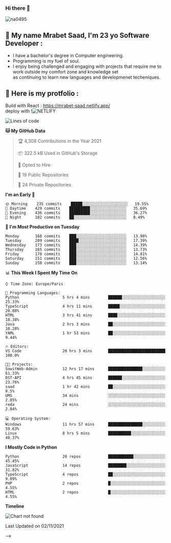 ### Hi there :wave: 

<p align="left"> <img src="https://komarev.com/ghpvc/?username=na0495&label=Profile%20views&color=0e75b6&style=flat" alt="na0495" /> </p>

## :boy: My name Mrabet Saad, I'm 23 yo Software Developer :
- I have a bachelor's degree in Computer engineering.
- Programming is my fuel of soul.
- I enjoy being challenged and engaging with projects that require me to work outside my comfort zone and knowledge set <br>
  as continuing to learn new languages and developmenet techeniques.


## :bookmark_tabs: Here is my protfolio :
Build with React :
https://mrabet-saad.netlify.app/
<br/>
deploy with !![NETLIFY](https://img.shields.io/badge/Netlify-00C7B7?style=flat-square&logo=netlify&logoColor=white)&nbsp;

 
<!--START_SECTION:waka-->
![Lines of code](https://img.shields.io/badge/From%20Hello%20World%20I%27ve%20Written-12.3%20million%20lines%20of%20code-blue)

**🐱 My GitHub Data** 

> 🏆 4,308 Contributions in the Year 2021
 > 
> 📦 322.5 kB Used in GitHub's Storage 
 > 
> 💼 Opted to Hire
 > 
> 📜 19 Public Repositories 
 > 
> 🔑 24 Private Repositories  
 > 
**I'm an Early 🐤** 

```text
🌞 Morning    235 commits    █████░░░░░░░░░░░░░░░░░░░░   19.55% 
🌆 Daytime    429 commits    █████████░░░░░░░░░░░░░░░░   35.69% 
🌃 Evening    436 commits    █████████░░░░░░░░░░░░░░░░   36.27% 
🌙 Night      102 commits    ██░░░░░░░░░░░░░░░░░░░░░░░   8.49%

```
📅 **I'm Most Productive on Tuesday** 

```text
Monday       168 commits    ███░░░░░░░░░░░░░░░░░░░░░░   13.98% 
Tuesday      209 commits    ████░░░░░░░░░░░░░░░░░░░░░   17.39% 
Wednesday    173 commits    ███░░░░░░░░░░░░░░░░░░░░░░   14.39% 
Thursday     165 commits    ███░░░░░░░░░░░░░░░░░░░░░░   13.73% 
Friday       178 commits    ███░░░░░░░░░░░░░░░░░░░░░░   14.81% 
Saturday     151 commits    ███░░░░░░░░░░░░░░░░░░░░░░   12.56% 
Sunday       158 commits    ███░░░░░░░░░░░░░░░░░░░░░░   13.14%

```


📊 **This Week I Spent My Time On** 

```text
⌚︎ Time Zone: Europe/Paris

💬 Programming Languages: 
Python                   5 hrs 4 mins        ██████░░░░░░░░░░░░░░░░░░░   25.33% 
TypeScript               4 hrs 11 mins       █████░░░░░░░░░░░░░░░░░░░░   20.88% 
HTML                     3 hrs 41 mins       ████░░░░░░░░░░░░░░░░░░░░░   18.38% 
Java                     2 hrs 3 mins        ██░░░░░░░░░░░░░░░░░░░░░░░   10.28% 
YAML                     1 hr 53 mins        ██░░░░░░░░░░░░░░░░░░░░░░░   9.44%

🔥 Editors: 
VS Code                  20 hrs 3 mins       █████████████████████████   100.0%

🐱‍💻 Projects: 
SowitWeb-Admin           12 hrs 17 mins      ███████████████░░░░░░░░░░   61.33% 
DST-API                  4 hrs 45 mins       ██████░░░░░░░░░░░░░░░░░░░   23.76% 
saad                     1 hr 42 mins        ██░░░░░░░░░░░░░░░░░░░░░░░   8.5% 
UMS                      34 mins             ░░░░░░░░░░░░░░░░░░░░░░░░░   2.85% 
reda                     24 mins             ░░░░░░░░░░░░░░░░░░░░░░░░░   2.04%

💻 Operating System: 
Windows                  11 hrs 57 mins      ███████████████░░░░░░░░░░   59.63% 
Linux                    8 hrs 5 mins        ██████████░░░░░░░░░░░░░░░   40.37%

```

**I Mostly Code in Python** 

```text
Python                   20 repos            ███████████░░░░░░░░░░░░░░   45.45% 
JavaScript               14 repos            ████████░░░░░░░░░░░░░░░░░   31.82% 
TypeScript               4 repos             ██░░░░░░░░░░░░░░░░░░░░░░░   9.09% 
PHP                      2 repos             █░░░░░░░░░░░░░░░░░░░░░░░░   4.55% 
HTML                     2 repos             █░░░░░░░░░░░░░░░░░░░░░░░░   4.55%

```


**Timeline**

![Chart not found](https://raw.githubusercontent.com/na0495/na0495/main/charts/bar_graph.png) 


 Last Updated on 02/11/2021
<!--END_SECTION:waka-->

<!-- 
<img align="center" src="https://github-readme-stats.vercel.app/api?username=na0495&count_private=true&theme=react" alt="saad" />
<img align="center" src="https://github-readme-streak-stats.herokuapp.com/?user=na0495&" alt="saad" />

<hr>

##  &nbsp;Tech Stack :computer: Programming language :
i'm fluent fluent in programming  ![JavaScript](https://img.shields.io/badge/JavaScript-F7DF1E?style=flat-square&logo=javascript&logoColor=black)&nbsp; ![TypeScript](https://img.shields.io/badge/typescript-%23007ACC.svg?style=flat-square&logo=typescript&logoColor=white)&nbsp; and also ![Python](https://img.shields.io/badge/Python-3776AB?style=flat-square&logo=python&logoColor=white)&nbsp; with out forgiting the basic ![HTML](https://img.shields.io/badge/HTML5-E34F26?style=flat-square&logo=html5&logoColor=white)&nbsp; & ![CSS](https://img.shields.io/badge/CSS3-1572B6?style=flat-square&logo=css3&logoColor=white)&nbsp; , i also have a basic knowlege on others programing languages as ![Java](https://img.shields.io/badge/Java-ED8B00?style=flat-square&logo=java&logoColor=white)&nbsp; , ![C++](https://img.shields.io/badge/C%2B%2B-00599C?style=flat-square&logo=c%2B%2B&logoColor=white)&nbsp; , ![PHP](https://img.shields.io/badge/PHP-777BB4?style=flat-square&logo=php&logoColor=white)&nbsp; and ![C](https://img.shields.io/badge/C-00599C?style=flat-square&logo=c&logoColor=white)&nbsp;

<hr>

:cyclone: Framework & library :

I'm very familiar in devloping with ![Django](https://img.shields.io/badge/Django-092E20?style=flat-square&logo=django&logoColor=white)&nbsp; as backend framework, and also both javascript librarys ![React](https://img.shields.io/badge/React-20232A?style=flat-square&logo=react&logoColor=61DAFB)&nbsp; alongside ![Redux](https://img.shields.io/badge/Redux-593D88?style=flat-square&logo=redux&logoColor=white)&nbsp; and i got recently introduce into ![Angular](https://img.shields.io/badge/angular-%23DD0031.svg?style=flat-square&logo=angular&logoColor=white)&nbsp;, i aslo use to work with ![Laravel](https://img.shields.io/badge/Laravel-FF2D20?style=flat-square&logo=laravel&logoColor=white)&nbsp;
and ![BOOTSTRAP](https://img.shields.io/badge/Bootstrap-563D7C?style=flat-square&logo=bootstrap&logoColor=white)&nbsp;, i do some front-end design with ![Material-ui](https://img.shields.io/badge/Material--UI-0081CB?style=flat-square&logo=material-ui&logoColor=white)&nbsp; ![Chakra-ui](https://img.shields.io/badge/Chakra--UI-319795?style=flat-square&logo=chakra-ui&logoColor=white)&nbsp; and finaly i m used to work with ![Git](https://img.shields.io/badge/Git-F05032?style=flat-square&logo=git&logoColor=white)&nbsp;, ![NPM](https://img.shields.io/badge/npm-CB3837?style=flat-square&logo=npm&logoColor=white)&nbsp;, ![GitHub](https://img.shields.io/badge/github-%23121011.svg?style=flat-square&logo=github&logoColor=white) and ![POSTMAN](https://img.shields.io/badge/Postman-FF6C37?style=flat-square&logo=Postman&logoColor=white)&nbsp; 

<hr>

:floppy_disk: Database :

![POSTGRESQL](https://img.shields.io/badge/PostgreSQL-316192?style=flat-square&logo=postgresql&logoColor=white)&nbsp;
![Sqlite](https://img.shields.io/badge/SQLite-07405E?style=flat-square&logo=sqlite&logoColor=white)&nbsp;
![MYSQL](https://img.shields.io/badge/MySQL-00000F?style=flat-square&logo=mysql&logoColor=white)&nbsp;

## :bookmark_tabs: Here is my protfolio (Currently on build) :
Build with React :
https://na0495.netlify.app/
<br> -->
<!-- deploy with ! <br> -->
<!-- ![NETLIFY](https://img.shields.io/badge/Netlify-00C7B7?style=flat-square&logo=netlify&logoColor=white)&nbsp;


<details>
  <summary>:zap: :bar_chart: Some cool Stats :</summary>

  [![na0495's wakatime stats](https://github-readme-stats.vercel.app/api/wakatime?username=na0495&3&layout=compact)](https://github.com/na0495/github-readme-stats)

</details> --> -->
<!-- 
<p><img style="border: 1px solid #ddd; border-radius: 4px; padding: 5px; width: 150px; display: flex; align-item: center; height: 75px" align="center" src="https://github-readme-stats.vercel.app/api/wakatime?username=na0495&3&layout=compact" alt="saad" /></p> -->



<!-- #### Github Commit Stats :
![na0495's GitHub stats](https://github-readme-stats.vercel.app/api?username=na0495&show_icons=true&theme=radical&count_private=true) -->

<!-- ### 🤝🏻 &nbsp; My media 

![Discord](https://img.shields.io/badge/Discord-7289DA?style=for-the-badge&logo=discord&logoColor=white)&nbsp; : Egon#6993 -->

